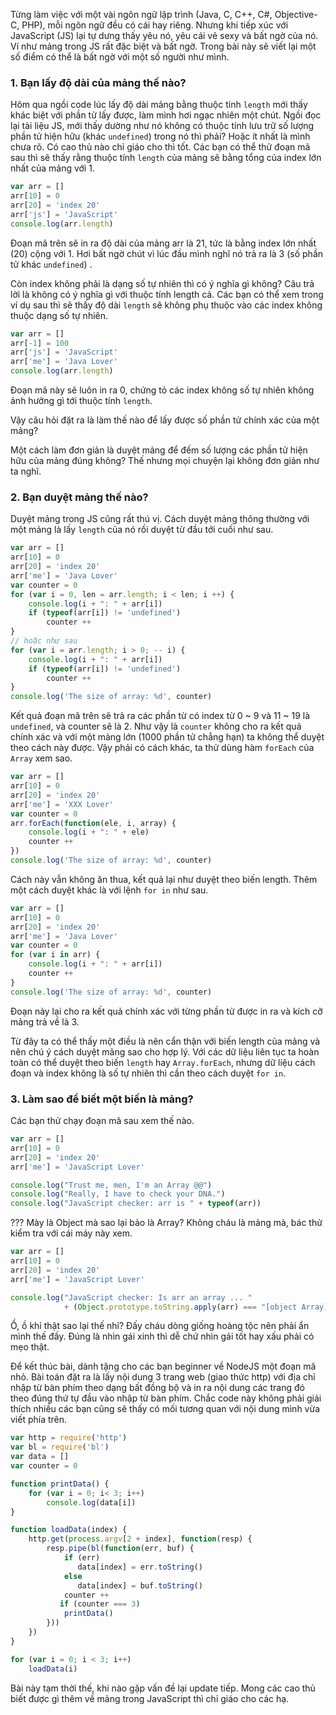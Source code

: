 Từng làm việc với một vài ngôn ngữ lập trình (Java, C, C++, C#, Objective-C, PHP), mỗi ngôn ngữ đều có cái hay riêng. Nhưng khi tiếp xúc với JavaScript (JS) lại tự dưng thấy yêu nó, yêu cái vẻ sexy và bất ngờ của nó. Ví như mảng trong JS rất đặc biệt và bất ngờ. Trong bài này sẽ viết lại một số điểm có thể là bất ngờ với một số người như mình.

### 1. Bạn lấy độ dài của mảng thế nào?

Hôm qua ngồi code lúc lấy độ dài mảng bằng thuộc tính `length` mới thấy khác biệt với phần tử lấy được, làm mình hơi ngạc nhiên một chút. Ngồi đọc lại tài liệu JS, mới thấy dường như nó không có thuộc tính lưu trữ số lượng phần tử hiện hữu (khác `undefined`) trong nó thì phải? Hoặc ít nhất là mình chưa rõ. Có cao thủ nào chỉ giáo cho thì tốt. Các bạn có thể thử đoạn mã sau thì sẽ thấy rằng thuộc tính `length` của mảng sẽ bằng tổng của index lớn nhất của mảng với 1.

```javascript
var arr = []
arr[10] = 0
arr[20] = 'index 20'
arr['js'] = 'JavaScript'
console.log(arr.length)
```

Đoạn mã trên sẽ in ra độ dài của mảng arr là 21, tức là bằng index lớn nhất (20) cộng với 1. Hơi bất ngờ chút vì lúc đầu mình nghĩ nó trả ra là 3 (số phần tử khác `undefined`) .

Còn index không phải là dạng số tự nhiên thì có ý nghĩa gì không? Câu trả lời là không có ý nghĩa gì với thuộc tính length cả. Các bạn có thể xem trong ví dụ sau thì sẽ thấy độ dài `length` sẽ không phụ thuộc vào các index không thuộc dạng số tự nhiên.

```javascript
var arr = []
arr[-1] = 100
arr['js'] = 'JavaScript'
arr['me'] = 'Java Lover'
console.log(arr.length)
```

Đoạn mã này sẽ luôn in ra 0, chứng tỏ các index không số tự nhiên không ảnh hưởng gì tới thuộc tính `length`.

Vậy câu hỏi đặt ra là làm thế nào để lấy được số phần tử chính xác của một mảng?

Một cách làm đơn giản là duyệt mảng để đếm số lượng các phần tử hiện hữu của mảng đúng không? Thế nhưng mọi chuyện lại không đơn giản như ta nghĩ.

### 2. Bạn duyệt mảng thế nào?

Duyệt mảng trong JS cũng rất thú vị. Cách duyệt mảng thông thường với một mảng là lấy `length` của nó rồi duyệt từ đầu tới cuối như sau.

```javascript
var arr = []
arr[10] = 0
arr[20] = 'index 20'
arr['me'] = 'Java Lover'
var counter = 0
for (var i = 0, len = arr.length; i < len; i ++) {
    console.log(i + ": " + arr[i])
    if (typeof(arr[i]) != 'undefined')
        counter ++
}
// hoặc như sau
for (var i = arr.length; i > 0; -- i) {
    console.log(i + ": " + arr[i])
    if (typeof(arr[i]) != 'undefined')
        counter ++
}
console.log('The size of array: %d', counter)
```

Kết quả đoạn mã trên sẽ trả ra các phần từ có index từ 0 ~ 9 và 11 ~ 19 là `undefined`, và counter sẽ là 2.
Như vậy là `counter` không cho ra kết quả chính xác và với một mảng lớn (1000 phần tử chẳng hạn) ta không thể duyệt theo cách này được. Vậy phải có cách khác, ta thử dùng hàm `forEach` của `Array` xem sao.

```javascript
var arr = []
arr[10] = 0
arr[20] = 'index 20'
arr['me'] = 'XXX Lover'
var counter = 0
arr.forEach(function(ele, i, array) {
    console.log(i + ": " + ele)
    counter ++
})
console.log('The size of array: %d', counter)
```

Cách này vẫn không ăn thua, kết quả lại như duyệt theo biến length. Thêm một cách duyệt khác là với lệnh `for in` như sau.

```javascript
var arr = []
arr[10] = 0
arr[20] = 'index 20'
arr['me'] = 'Java Lover'
var counter = 0
for (var i in arr) {
    console.log(i + ": " + arr[i])
    counter ++
}
console.log('The size of array: %d', counter)
```

Đoạn này lại cho ra kết quả chính xác với từng phần tử được in ra và kích cỡ mảng trả về là 3.

Từ đây ta có thể thấy một điều là nên cẩn thận với biến length của mảng và nên chú ý cách duyệt mảng sao cho hợp lý. Với các dữ liệu liên tục ta hoàn toàn có thể duyệt theo biến `length` hay `Array.forEach`, nhưng dữ liệu cách đoạn và index không là số tự nhiên thì cần theo cách duyệt `for in`.

### 3. Làm sao để biết một biến là mảng?

Các bạn thử chạy đoạn mã sau xem thế nào.

```javascript
var arr = []
arr[10] = 0
arr[20] = 'index 20'
arr['me'] = 'JavaScript Lover'

console.log("Trust me, men, I'm an Array @@")
console.log("Really, I have to check your DNA.")
console.log("JavaScript checker: arr is " + typeof(arr))
```

??? Mày là Object mà sao lại bảo là Array?
Không cháu là mảng mà, bác thử kiểm tra với cái máy này xem.

```javascript
var arr = []
arr[10] = 0
arr[20] = 'index 20'
arr['me'] = 'JavaScript Lover'

console.log("JavaScript checker: Is arr an array ... "
            + (Object.prototype.toString.apply(arr) === "[object Array]"))
```

Ồ, ồ khỉ thật sao lại thế nhỉ? Đấy cháu dòng giống hoàng tộc nên phải ẩn mình thế đấy. Đúng là nhìn gái xinh thì dễ chứ nhìn gái tốt hay xấu phải có mẹo thật.

Để kết thúc bài, dành tặng cho các bạn beginner về NodeJS một đoạn mã nhỏ. Bài toán đặt ra là lấy nội dung 3 trang web (giao thức http) với địa chỉ nhập từ bàn phím theo dạng bất đồng bộ và in ra nội dung các trang đó theo đúng thứ tự đầu vào nhập từ bàn phím.
Chắc code này không phải giải thích nhiều các bạn cũng sẽ thấy có mối tương quan với nội dung mình vừa viết phía trên.
```javascript
var http = require('http')
var bl = require('bl')
var data = []
var counter = 0

function printData() {
    for (var i = 0; i< 3; i++)
        console.log(data[i])
}

function loadData(index) {
    http.get(process.argv[2 + index], function(resp) {
        resp.pipe(bl(function(err, buf) {
            if (err)
               data[index] = err.toString()
            else
               data[index] = buf.toString()
            counter ++
           if (counter === 3)
            printData()
        }))
    })
}

for (var i = 0; i < 3; i++)
    loadData(i)
```
Bài này tạm thời thế, khi nào gặp vấn đề lại update tiếp. Mong các cao thủ biết được gì thêm về mảng trong JavaScript thì chỉ giáo cho các hạ.
